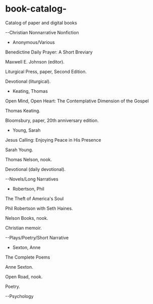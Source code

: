 # book-catalog-
Catalog of paper and digital books 

--Christian Nonnarrative Nonfiction

- Anonymous/Various 

Benedictine Daily Prayer: 
A Short Breviary 

Maxwell E. Johnson (editor).

Liturgical Press, paper, 
Second Edition. 

Devotional (liturgical). 

- Keating, Thomas

Open Mind, Open Heart: 
The Contemplative Dimension of the Gospel

Thomas Keating. 

Bloomsbury, paper, 20th anniversary edition. 


- Young, Sarah

Jesus Calling: 
Enjoying Peace in His Presence 

Sarah Young. 

Thomas Nelson, nook. 

Devotional (daily devotional). 

--Novels/Long Narratives 

- Robertson, Phil 

The Theft of America's Soul

Phil Robertson with Seth Haines. 

Nelson Books, nook. 

Christian memoir. 


--Plays/Poetry/Short Narrative 

- Sexton, Anne

The Complete Poems 

Anne Sexton. 

Open Road, nook. 

Poetry. 


--Psychology 
